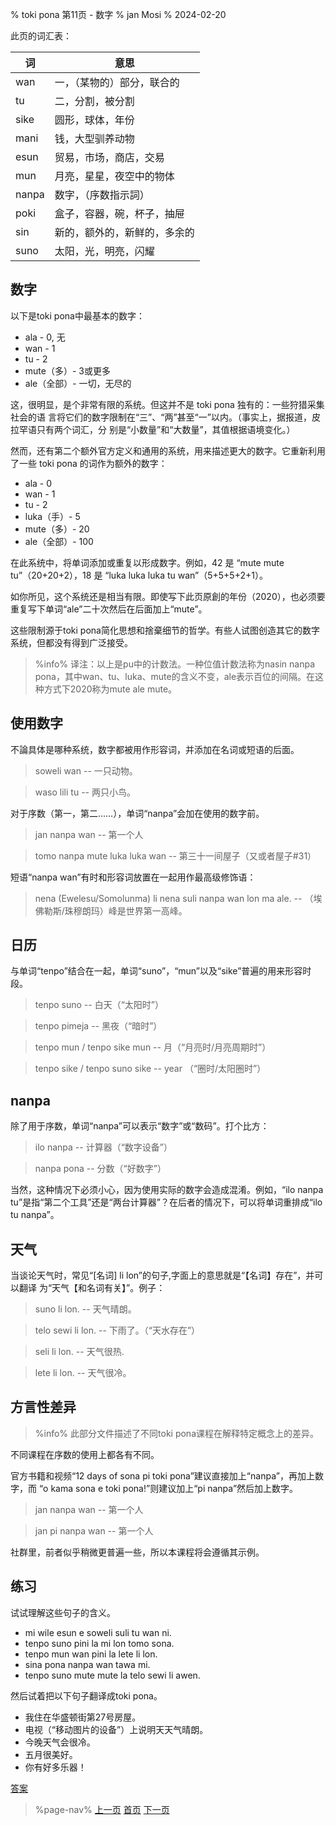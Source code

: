 % toki pona 第11页 - 数字
% jan Mosi
% 2024-02-20

此页的词汇表：

| 词    | 意思                         |
| ----- | ---------------------------- |
| wan   | 一，（某物的）部分，联合的   |
| tu    | 二，分割，被分割             |
| sike  | 圆形，球体，年份             |
| mani  | 钱，大型驯养动物             |
| esun  | 贸易，市场，商店，交易       |
| mun   | 月亮，星星，夜空中的物体     |
| nanpa | 数字，（序数指示詞）          |
| poki  | 盒子，容器，碗，杯子，抽屉   |
| sin   | 新的，额外的，新鲜的，多余的 |
| suno  | 太阳，光，明亮，闪耀         |

## 数字

以下是toki pona中最基本的数字：

* ala - 0, 无
* wan - 1
* tu - 2
* mute（多）- 3或更多
* ale（全部）- 一切，无尽的

这，很明显，是个非常有限的系统。但这并不是 toki pona 独有的：一些狩猎采集社会的语
言将它们的数字限制在“三”、“两”甚至“一”以内。（事实上，据报道，皮拉罕语只有两个词汇，分
别是“小数量”和“大数量”，其值根据语境变化。）

然而，还有第二个额外官方定义和通用的系统，用来描述更大的数字。它重新利用了一些 toki pona 的词作为额外的数字：

* ala - 0
* wan - 1
* tu - 2
* luka（手）- 5
* mute（多）- 20
* ale（全部）- 100

在此系统中，将单词添加或重复以形成数字。例如，42 是 “mute mute tu”（20+20+2），18 是 “luka luka luka tu wan”（5+5+5+2+1）。

如你所见，这个系统还是相当有限。即使写下此页原創的年份（2020），也必须要重复写下单词“ale”二十次然后在后面加上“mute”。

这些限制源于toki pona简化思想和捨棄细节的哲学。有些人试图创造其它的数字系统，但都没有得到广泛接受。

> %info% 译注：以上是pu中的计数法。一种位值计数法称为nasin nanpa pona，其中wan、tu、luka、mute的含义不变，ale表示百位的间隔。在这种方式下2020称为mute ale mute。

## 使用数字

不論具体是哪种系统，数字都被用作形容词，并添加在名词或短语的后面。

> soweli wan -- 一只动物。

> waso lili tu -- 两只小鸟。

对于序数（第一，第二……），单词“nanpa”会加在使用的数字前。

> jan nanpa wan -- 第一个人

> tomo nanpa mute luka luka wan -- 第三十一间屋子（又或者屋子#31）

短语“nanpa wan”有时和形容词放置在一起用作最高级修饰语：

> nena (Ewelesu/Somolunma) li nena suli nanpa wan lon ma ale. -- （埃佛勒斯/珠穆朗玛）峰是世界第一高峰。

## 日历

与单词“tenpo”结合在一起，单词“suno”，“mun”以及“sike”普遍的用来形容时段。

> tenpo suno -- 白天（“太阳时”）

> tenpo pimeja -- 黑夜（“暗时”）

> tenpo mun / tenpo sike mun -- 月（“月亮时/月亮周期时”）

> tenpo sike / tenpo suno sike -- year （“圈时/太阳圈时”）

## nanpa

除了用于序数，单词“nanpa”可以表示“数字”或“数码”。打个比方：

> ilo nanpa -- 计算器（“数字设备”）

> nanpa pona -- 分数（“好数字”）

当然，这种情况下必须小心，因为使用实际的数字会造成混淆。例如，“ilo nanpa tu”是指“第二个工具”还是“两台计算器”？在后者的情况下，可以将单词重排成“ilo tu nanpa”。

## 天气

当谈论天气时，常见“[名词] li lon”的句子,字面上的意思就是“【名词】存在”，并可以翻译
为“天气【和名词有关】”。例子：

> suno li lon. -- 天气晴朗。

> telo sewi li lon. -- 下雨了。（“天水存在”）

> seli li lon. -- 天气很热.

> lete li lon. -- 天气很冷。

## 方言性差异

> %info%
> 此部分文件描述了不同toki pona课程在解释特定概念上的差异。

不同课程在序数的使用上都各有不同。

官方书籍和视频“12 days of sona pi toki pona”建议直接加上“nanpa”，再加上数字，而
“o kama sona e toki pona!”则建议加上“pi nanpa”然后加上数字。

> jan nanpa wan -- 第一个人

> jan pi nanpa wan -- 第一个人 

社群里，前者似乎稍微更普遍一些，所以本课程将会遵循其示例。

## 练习

试试理解这些句子的含义。

* mi wile esun e soweli suli tu wan ni. 
* tenpo suno pini la mi lon tomo sona.
* tenpo mun wan pini la lete li lon.
* sina pona nanpa wan tawa mi.
* tenpo suno mute mute la telo sewi li awen.

然后试着把以下句子翻译成toki pona。

* 我住在华盛顿街第27号房屋。
* 电视（“移动图片的设备”）上说明天天气晴朗。
* 今晚天气会很冷。
* 五月很美好。
* 你有好多乐器！

[答案](zh/answers#p11)

> %page-nav%
> [上一页](zh/10)
> [首页](zh)
> [下一页](zh/12)
